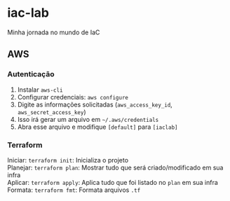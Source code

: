 # iac-lab
Minha jornada no mundo de IaC


## AWS

### Autenticação

1. Instalar `aws-cli`
2. Configurar credenciais: `aws configure`
3. Digite as informações solicitadas (`aws_access_key_id`, `aws_secret_access_key`)
4. Isso irá gerar um arquivo em `~/.aws/credentials`
5. Abra esse arquivo e modifique `[default]` para `[iaclab]`


### Terraform

Iniciar: `terraform init`: Inicializa o projeto  
Planejar: `terraform plan`: Mostrar tudo que será criado/modificado em sua infra  
Aplicar: `terraform apply`: Aplica tudo que foi listado no `plan` em sua infra  
Formata: `terraform fmt`: Formata arquivos `.tf`  
